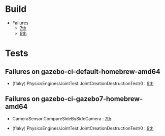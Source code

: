 # Build

* Failures
    * [7th](https://bitbucket.org/osrf/gazebo/wiki/buildcop/2016/11/07)
    * [9th](https://bitbucket.org/osrf/gazebo/wiki/buildcop/2016/11/09)

# Tests

## Failures on gazebo-ci-default-homebrew-amd64

* (flaky) PhysicsEngines/JointTest.JointCreationDestructionTest/0 : [9th](https://bitbucket.org/osrf/gazebo/wiki/buildcop/2016/11/09) 


## Failures on gazebo-ci-gazebo7-homebrew-amd64

* CameraSensor.CompareSideBySideCamera : [7th](https://bitbucket.org/osrf/gazebo/wiki/edit/buildcop/2016/11/07)

* (flaky) PhysicsEngines/JointTest.JointCreationDestructionTest/0 : [9th](https://bitbucket.org/osrf/gazebo/wiki/buildcop/2016/11/09) 




